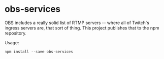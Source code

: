 # obs-services

OBS includes a really solid list of RTMP servers -- where all of Twitch's ingress servers are, that
sort of thing. This project publishes that to the npm repository.

Usage:

```
npm install --save obs-services
```

